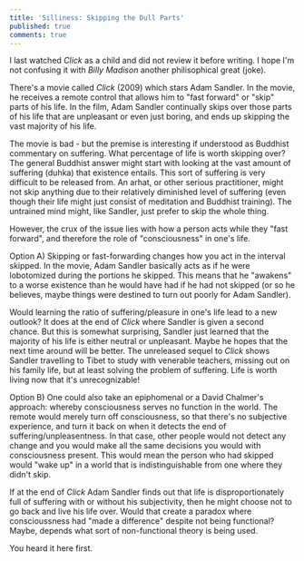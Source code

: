```yaml
---
title: 'Silliness: Skipping the Dull Parts'
published: true
comments: true
---
```


I last watched _Click_ as a child and did not review it before writing. I hope I'm not confusing it with _Billy Madison_ another philisophical great (joke).

There's a movie called _Click_ (2009) which stars Adam Sandler. In the movie, he receives a remote control that allows him to "fast forward" or "skip" parts of his life. In the film, Adam Sandler continually skips over those parts of his life that are unpleasant or even just boring, and ends up skipping the vast majority of his life.

The movie is bad - but the premise is interesting if understood as Buddhist commentary on suffering. What percentage of life is worth skipping over? The general Buddhist answer might start with looking at the vast amount of suffering (duhka) that existence entails. This sort of suffering is very difficult to be released from. An arhat, or other serious practitioner, might not skip anything due to their relatively diminished level of suffering (even though their life might just consist of meditation and Buddhist training). The untrained mind might, like Sandler, just prefer to skip the whole thing.

However, the crux of the issue lies with how a person acts while they "fast forward", and therefore the role of "consciousness" in one's life.

Option A) Skipping or fast-forwarding changes how you act in the interval skipped. In the movie, Adam Sandler basically acts as if he were lobotomized during the portions he skipped. This means that he "awakens" to a worse existence than he would have had if he had not skipped (or so he believes, maybe things were destined to turn out poorly for Adam Sandler).

Would learning the ratio of suffering/pleasure in one's life lead to a new outlook? It does at the end of _Click_ where Sandler is given a second chance. But this is somewhat surprising, Sandler just learned that the majority of his life is either neutral or unpleasant. Maybe he hopes that the next time around will be better. The unreleased sequel to _Click_ shows Sandler travelling to Tibet to study with venerable teachers, missing out on his family life, but at least solving the problem of suffering. Life is worth living now that it's unrecognizable!

Option B) One could also take an epiphomenal or a David Chalmer's approach: whereby consciousness serves no function in the world. The remote would merely turn off consciousness, so that there's no subjective experience, and turn it back on when it detects the end of suffering/unpleasentness. In that case, other people would not detect any change and you would make all the same decisions you would with consciousness present. This would mean the person who had skipped would "wake up" in a world that is indistinguishable from one where they didn't skip.

If at the end of _Click_ Adam Sandler finds out that life is disproportionately full of suffering with or without his subjectivity, then he might choose not to go back and live his life over. Would that create a paradox where conscioussness had "made a difference" despite not being functional? Maybe, depends what sort of non-functional theory is being used.

You heard it here first.
